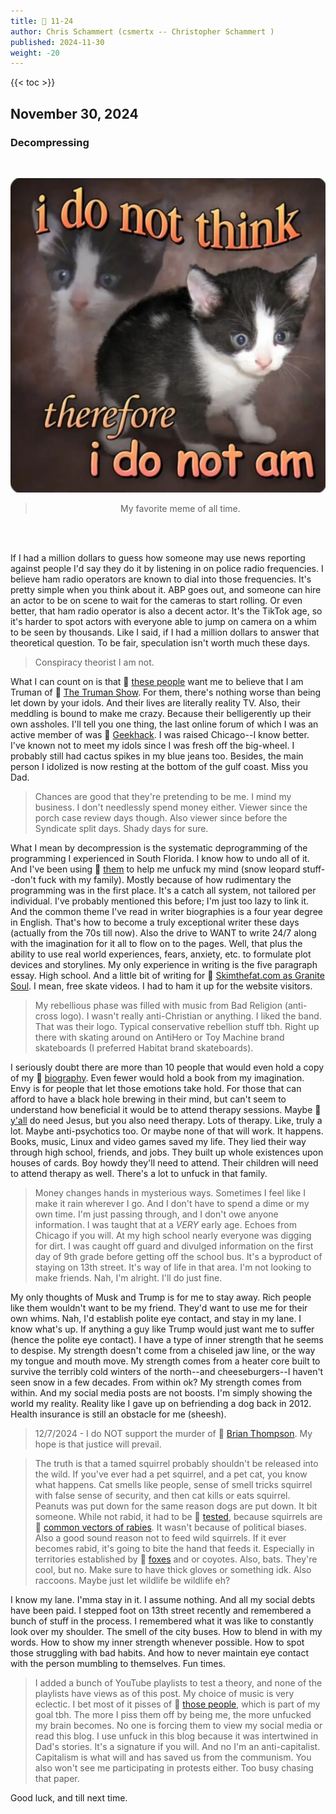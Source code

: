```yaml
---
title: 📁 11-24
author: Chris Schammert (csmertx -- Christopher Schammert )
published: 2024-11-30
weight: -20
---
```


<!-- The content of this website was written by Christopher Schammert aka Chris Schammert -->

<!--more-->

{{< toc >}}

## November 30, 2024
### Decompressing

<br />
<div style="text-align: center;">

![Photo](/Blog/daynight/2024/images/nQyPxom.jpeg "Unsure kitten pondering life with cute wavy font caption 'i do not think therefore i do not am'")

> My favorite meme of all time.

<br />

</div><br />

If I had a million dollars to guess how someone may use news reporting against people I'd say they do it by listening in on police radio frequencies. I believe ham radio operators are known to dial into those frequencies. It's pretty simple when you think about it. ABP goes out, and someone can hire an actor to be on scene to wait for the cameras to start rolling. Or even better, that ham radio operator is also a decent actor. It's the TikTok age, so it's harder to spot actors with everyone able to jump on camera on a whim to be seen by thousands. Like I said, if I had a million dollars to answer that theoretical question. To be fair, speculation isn't worth much these days.

> Conspiracy theorist I am not.

What I can count on is that 🔗 [these people](/Blog/daynight/2024/0524#chris-schammert "Csmertx.com | Day & Night Blog \ 2024 \ 05/24 \ Chris Schammert") want me to believe that I am Truman of 🔗 [The Truman Show](https://en.wikipedia.org/wiki/The_Truman_Show "Wikipedia.org | The Truman Show"). For them, there's nothing worse than being let down by your idols. And their lives are literally reality TV. Also, their meddling is bound to make me crazy. Because their belligerently up their own assholes. I'll tell you one thing, the last online forum of which I was an active member of was 🔗 [Geekhack](https://geekhack.org/index.php?topic=117001.0 "Geekhack.org | geekhack Community \ Off Topic \ Mistakes as csmertx"). I was raised Chicago--I know better. I've known not to meet my idols since I was fresh off the big-wheel. I probably still had cactus spikes in my blue jeans too. Besides, the main person I idolized is now resting at the bottom of the gulf coast. Miss you Dad.

> Chances are good that they're pretending to be me. I mind my business. I don't needlessly spend money either. Viewer since the porch case review days though. Also viewer since before the Syndicate split days. Shady days for sure.

What I mean by decompression is the systematic deprogramming of the programming I experienced in South Florida. I know how to undo all of it. And I've been using 🔗 [them](/Blog/daynight/2024/0524#chris-schammert "Csmertx.com | Day & Night Blog \ 2024 \ 05/24 \ Chris Schammert") to help me unfuck my mind (snow leopard stuff--don't fuck with my family). Mostly because of how rudimentary the programming was in the first place. It's a catch all system, not tailored per individual. I've probably mentioned this before; I'm just too lazy to link it. And the common theme I've read in writer biographies is a four year degree in English. That's how to become a truly exceptional writer these days (actually from the 70s till now). Also the drive to WANT to write 24/7 along with the imagination for it all to flow on to the pages. Well, that plus the ability to use real world experiences, fears, anxiety, etc. to formulate plot devices and storylines. My only experience in writing is the five paragraph essay. High school. And a little bit of writing for 🔗 [Skimthefat.com as Granite Soul](https://web.archive.org/web/20040416123245/http://www.skimthefat.com/reviewers/showreviewer.cgi?reviewerID=310 "archive.org | www.skimthefat.com \ reviewers \ Granite Soul"). I mean, free skate videos. I had to ham it up for the website visitors.

> My rebellious phase was filled with music from Bad Religion (anti-cross logo). I wasn't really anti-Christian or anything. I liked the band. That was their logo. Typical conservative rebellion stuff tbh. Right up there with skating around on AntiHero or Toy Machine brand skateboards (I preferred Habitat brand skateboards).

I seriously doubt there are more than 10 people that would even hold a copy of my 🔗 [biography](https://theoffice.fandom.com/wiki/The_Ultimate_Guide_to_Throwing_a_Garden_Party "The Office Wiki | The Ultimate Guide to Throwing a Garden Party"). Even fewer would hold a book from my imagination. Envy is for people that let those emotions take hold. For those that can afford to have a black hole brewing in their mind, but can't seem to understand how beneficial it would be to attend therapy sessions. Maybe 🔗 [y'all](/Blog/daynight/2024/0524#chris-schammert "Csmertx.com | Day & Night Blog \ 2024 \ 05/24 \ Chris Schammert") do need Jesus, but you also need therapy. Lots of therapy. Like, truly a lot. Maybe anti-psychotics too. Or maybe none of that will work. It happens. Books, music, Linux and video games saved my life. They lied their way through high school, friends, and jobs. They built up whole existences upon houses of cards. Boy howdy they'll need to attend. Their children will need to attend therapy as well. There's a lot to unfuck in that family.

> Money changes hands in mysterious ways. Sometimes I feel like I make it rain wherever I go. And I don't have to spend a dime or my own time. I'm just passing through, and I don't owe anyone information. I was taught that at a _VERY_ early age. Echoes from Chicago if you will. At my high school nearly everyone was digging for dirt. I was caught off guard and divulged information on the first day of 9th grade before getting off the school bus. It's a byproduct of staying on 13th street. It's way of life in that area. I'm not looking to make friends. Nah, I'm alright. I'll do just fine.

My only thoughts of Musk and Trump is for me to stay away. Rich people like them wouldn't want to be my friend. They'd want to use me for their own whims. Nah, I'd establish polite eye contact, and stay in my lane. I know what's up. If anything a guy like Trump would just want me to suffer (hence the polite eye contact). I have a type of inner strength that he seems to despise. My strength doesn't come from a chiseled jaw line, or the way my tongue and mouth move. My strength comes from a heater core built to survive the terribly cold winters of the north--and cheeseburgers--I haven't seen snow in a few decades. From within ok? My strength comes from within. And my social media posts are not boosts. I'm simply showing the world my reality. Reality like I gave up on befriending a dog back in 2012. Health insurance is still an obstacle for me (sheesh).

> 12/7/2024 - I do NOT support the murder of 🔗 [Brian Thompson](https://en.wikipedia.org/wiki/Brian_Thompson_(businessman) "Wikipedia.org | Brian Thompson (businessman)"). My hope is that justice will prevail.

> The truth is that a tamed squirrel probably shouldn't be released into the wild. If you've ever had a pet squirrel, and a pet cat, you know what happens. Cat smells like people, sense of smell tricks squirrel with false sense of security, and then cat kills or eats squirrel. Peanuts was put down for the same reason dogs are put down. It bit someone. While not rabid, it had to be 🔗 [tested](https://www.cdc.gov/rabies/php/laboratories/diagnostic.html "CDC | Rabies \ Information for Diagnostic Laboratories"), because squirrels are 🔗 [common vectors of rabies](https://www.humanesociety.org/resources/understanding-rabies "Humane Society | Resources \ Understanding Rabies"). It wasn't because of political biases. Also a good sound reason not to feed wild squirrels. If it ever becomes rabid, it's going to bite the hand that feeds it. Especially in territories established by 🔗 [foxes](https://www.reddit.com/r/MapPorn/comments/wmsoxj/foxes_of_the_world_oc/ "Reddit.com | MapPorn (SFW) \ Foxes of the World [OC] (Not pron, just maps)") and or coyotes. Also, bats. They're cool, but no. Make sure to have thick gloves or something idk. Also raccoons. Maybe just let wildlife be wildlife eh?

I know my lane. I'mma stay in it. I assume nothing. And all my social debts have been paid. I stepped foot on 13th street recently and remembered a bunch of stuff in the process. I remembered what it was like to constantly look over my shoulder. The smell of the city buses. How to blend in with my words. How to show my inner strength whenever possible. How to spot those struggling with bad habits. And how to never maintain eye contact with the person mumbling to themselves. Fun times.

> I added a bunch of YouTube playlists to test a theory, and none of the playlists have views as of this post. My choice of music is very eclectic. I bet most of it pisses of 🔗 [those people](/Blog/daynight/2024/0524#chris-schammert "Csmertx.com | Day & Night Blog \ 2024 \ 05/24 \ Chris Schammert"), which is part of my goal tbh. The more I piss them off by being me, the more unfucked my brain becomes. No one is forcing them to view my social media or read this blog. I use unfuck in this blog because it was intertwined in Dad's stories. It's a signature if you will. And no I'm an anti-capitalist. Capitalism is what will and has saved us from the communism. You also won't see me participating in protests either. Too busy chasing that paper.

Good luck, and till next time.